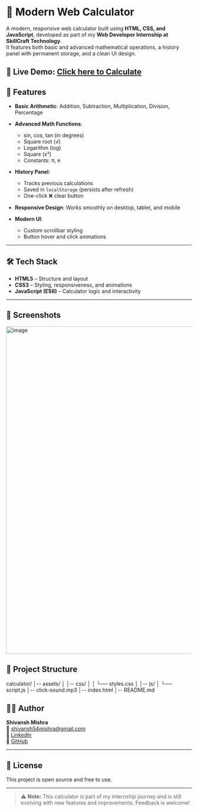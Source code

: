 # 🧮 Modern Web Calculator  

A modern, responsive web calculator built using **HTML, CSS, and JavaScript**, developed as part of my **Web Developer Internship at SkillCraft Technology**.  
It features both basic and advanced mathematical operations, a history panel with permanent storage, and a clean UI design.  

🔗 **Live Demo:** [Click here to Calculate](https://shivanshmishra54.github.io/SCT_WD_2/)
---

## 🚀 Features
- **Basic Arithmetic**: Addition, Subtraction, Multiplication, Division, Percentage  
- **Advanced Math Functions**:
  - sin, cos, tan (in degrees)  
  - Square root (√)  
  - Logarithm (log)  
  - Square (x²)  
  - Constants: π, e  
- **History Panel**:
  - Tracks previous calculations  
  - Saved in `localStorage` (persists after refresh)  
  - One-click ❌ clear button  
 
- **Responsive Design**: Works smoothly on desktop, tablet, and mobile  
- **Modern UI**:
  
  - Custom scrollbar styling  
  - Button hover and click animations  

---

## 🛠 Tech Stack
- **HTML5** – Structure and layout  
- **CSS3** – Styling, responsiveness, and animations  
- **JavaScript (ES6)** – Calculator logic and interactivity  

---
## 📸 Screenshots
<img width="929" height="889" alt="image" src="https://github.com/user-attachments/assets/9c8ea1a5-5d83-49ad-84b7-03f83826c636" />


## 📂 Project Structure
calculator/
│-- assets/
│ │-- css/
│ │ └── styles.css
│ │-- js/
│ └── script.js
│-- click-sound.mp3
│-- index.html
│-- README.md

## 🧑‍🎓 Author

**Shivansh Mishra**  
📧 shivansh54mishra@gmail.com  
🔗 [LinkedIn](https://www.linkedin.com/in/shivansh-mishra54)  
🔗 [GitHub](https://github.com/shivanshmishra54)

---

## 📜 License

This project is open source and free to use.

---

> ⚠️ **Note:** This calculator is part of my internship journey and is still evolving with new features and improvements. Feedback is welcome!

